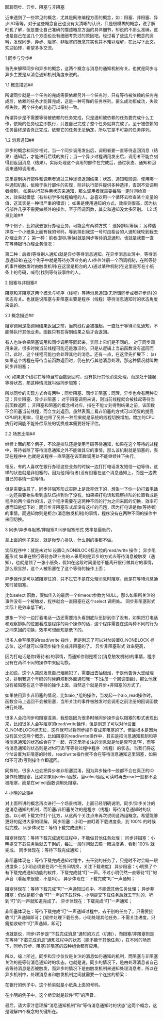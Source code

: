 聊聊同步、异步、阻塞与非阻塞

近来遇到了一些常见的概念，尤其是网络编程方面的概念，如：阻塞、非阻塞、异步I/O等等，对于这些概念自己也没有太清晰的认识，只是很模糊的概念，说了解吧也了解，但是要让自己准确的描述概念方面的具体细节，却说的不那么准确，这也是自己在这几个方面也没有细细考究过的原因吧。经过看了些这几个概念的资料，发现同步、异步、阻塞、非阻塞的概念其实也并不难以理解，在此写下此文，欢迎拍砖，希望多多交流。

1 同步与异步#

首先来解释同步和异步的概念，这两个概念与消息的通知机制有关。也就是同步与异步主要是从消息通知机制角度来说的。

1.1 概念描述##

所谓同步就是一个任务的完成需要依赖另外一个任务时，只有等待被依赖的任务完成后，依赖的任务才能算完成，这是一种可靠的任务序列。要么成功都成功，失败都失败，两个任务的状态可以保持一致。

所谓异步是不需要等待被依赖的任务完成，只是通知被依赖的任务要完成什么工作，依赖的任务也立即执行，只要自己完成了整个任务就算完成了。至于被依赖的任务最终是否真正完成，依赖它的任务无法确定，所以它是不可靠的任务序列。

1.2 消息通知##

异步的概念和同步相对。当一个同步调用发出后，调用者要一直等待返回消息（结果）通知后，才能进行后续的执行；当一个异步过程调用发出后，调用者不能立刻得到返回消息（结果）。实际处理这个调用的部件在完成后，通过状态、通知和回调来通知调用者。

这里提到执行部件和调用者通过三种途径返回结果：状态、通知和回调。使用哪一种通知机制，依赖于执行部件的实现，除非执行部件提供多种选择，否则不受调用者控制。
如果执行部件用状态来通知，那么调用者就需要每隔一定时间检查一次，效率就很低（有些初学多线程编程的人，总喜欢用一个循环去检查某个变量的值，这其实是一种很严重的错误）；
如果是使用通知的方式，效率则很高，因为执行部件几乎不需要做额外的操作。至于回调函数，其实和通知没太多区别。
1.2 场景比喻##

举个例子，比如我去银行办理业务，可能会有两种方式：
选择排队等候；
另种选择取一个小纸条上面有我的号码，等到排到我这一号时由柜台的人通知我轮到我去办理业务了；
第一种：前者(排队等候)就是同步等待消息通知，也就是我要一直在等待银行办理业务情况；

第二种：后者(等待别人通知)就是异步等待消息通知。在异步消息处理中，等待消息通知者(在这个例子中就是等待办理业务的人)往往注册一个回调机制，在所等待的事件被触发时由触发机制(在这里是柜台的人)通过某种机制(在这里是写在小纸条上的号码，喊号)找到等待该事件的人。

2 阻塞与非阻塞#

阻塞和非阻塞这两个概念与程序（线程）等待消息通知(无所谓同步或者异步)时的状态有关。也就是说阻塞与非阻塞主要是程序（线程）等待消息通知时的状态角度来说的。

2.1 概念描述##

阻塞调用是指调用结果返回之前，当前线程会被挂起，一直处于等待消息通知，不能够执行其他业务。函数只有在得到结果之后才会返回。

有人也许会把阻塞调用和同步调用等同起来，实际上它们是不同的。
对于同步调用来说，很多时候当前线程可能还是激活的，只是从逻辑上当前函数没有返回而已，此时，这个线程可能也会处理其他的消息。还有一点，在这里先扩展下：
(a) 如果这个线程在等待当前函数返回时，仍在执行其他消息处理，那这种情况就叫做同步非阻塞；

(b) 如果这个线程在等待当前函数返回时，没有执行其他消息处理，而是处于挂起等待状态，那这种情况就叫做同步阻塞；

所以同步的实现方式会有两种：同步阻塞、同步非阻塞；同理，异步也会有两种实现：异步阻塞、异步非阻塞；
对于阻塞调用来说，则当前线程就会被挂起等待当前函数返回；
非阻塞和阻塞的概念相对应，指在不能立刻得到结果之前，该函数不会阻塞当前线程，而会立刻返回。虽然表面上看非阻塞的方式可以明显的提高CPU的利用率，但是也带了另外一种后果就是系统的线程切换增加。增加的CPU执行时间能不能补偿系统的切换成本需要好好评估。

2.2 场景比喻##

继续上面的那个例子，不论是排队还是使用号码等待通知，如果在这个等待的过程中，等待者除了等待消息通知之外不能做其它的事情，那么该机制就是阻塞的，表现在程序中,也就是该程序一直阻塞在该函数调用处不能继续往下执行。

相反，有的人喜欢在银行办理这些业务的时候一边打打电话发发短信一边等待，这样的状态就是非阻塞的，因为他(等待者)没有阻塞在这个消息通知上，而是一边做自己的事情一边等待。

但是需要注意了，同步非阻塞形式实际上是效率低下的，想象一下你一边打着电话一边还需要抬头看到底队伍排到你了没有。如果把打电话和观察排队的位置看成是程序的两个操作的话，这个程序需要在这两种不同的行为之间来回的切换，效率可想而知是低下的；而异步非阻塞形式却没有这样的问题，因为打电话是你(等待者)的事情，而通知你则是柜台(消息触发机制)的事情，程序没有在两种不同的操作中来回切换。

3 同步/异步与阻塞/非阻塞#
同步阻塞形式
效率是最低的，

拿上面的例子来说，就是你专心排队，什么别的事都不做。

实际程序中：就是未对fd 设置O_NONBLOCK标志位的read/write 操作；
异步阻塞形式
如果在银行等待办理业务的人采用的是异步的方式去等待消息被触发（通知），也就是领了一张小纸条，假如在这段时间里他不能离开银行做其它的事情，那么很显然，这个人被阻塞在了这个等待的操作上面；

异步操作是可以被阻塞住的，只不过它不是在处理消息时阻塞，而是在等待消息通知时被阻塞。

比如select 函数，假如传入的最后一个timeout参数为NULL，那么如果所关注的事件没有一个被触发，程序就会一直阻塞在这个select 调用处。
同步非阻塞形式
实际上是效率低下的，

想象一下你一边打着电话一边还需要抬头看到底队伍排到你了没有，如果把打电话和观察排队的位置看成是程序的两个操作的话，这个程序需要在这两种不同的行为之间来回的切换，效率可想而知是低下的。

很多人会写阻塞的read/write 操作，但是别忘了可以对fd设置O_NONBLOCK 标志位，这样就可以将同步操作变成非阻塞的了。
异步非阻塞形式
效率更高，

因为打电话是你(等待者)的事情，而通知你则是柜台(消息触发机制)的事情，程序没有在两种不同的操作中来回切换。

比如说，这个人突然发觉自己烟瘾犯了，需要出去抽根烟，于是他告诉大堂经理说，排到我这个号码的时候麻烦到外面通知我一下(注册一个回调函数)，那么他就没有被阻塞在这个等待的操作上面，自然这个就是异步+非阻塞的方式了。

如果使用异步非阻塞的情况，比如aio_*组的操作，当发起一个aio_read操作时，函数会马上返回不会被阻塞，当所关注的事件被触发时会调用之前注册的回调函数进行处理。

很多人会把同步和阻塞混淆，我想是因为很多时候同步操作会以阻塞的形式表现出来，比如很多人会写阻塞的read/write操作，但是别忘了可以对fd设置O_NONBLOCK标志位，这样就可以将同步操作变成非阻塞的了。但最根本是因为没有区分这两个概念，比如阻塞的read/write操作中，其实是把消息通知机制和等待消息通知的状态结合在了一起，在这里所关注的消息就是fd是否可读/写，而等待消息通知的状态则是对fd可读/写等待过程中程序（线程）的状态。当我们将这个fd设置为非阻塞的时候，read/write操作就不会在等待消息通知这里阻塞，如果fd不可读/写则操作立即返回。

同样的，很多人也会把异步和非阻塞混淆，因为异步操作一般都不会在真正的IO操作处被阻塞，比如如果用select函数，当select返回可读时再去read一般都不会被阻塞，而是在select函数调用处阻塞。

4 小明的故事#

对上面所讲的概念再次进行一个场景梳理，上面已经明确说明，同步/异步关注的是消息通知的机制，而阻塞/非阻塞关注的是程序（线程）等待消息通知时的状态。以小明下载文件打个比方，从这两个关注点来再次说明这两组概念，希望能够更好的促进大家的理解。
同步阻塞：小明一直盯着下载进度条，到 100% 的时候就完成。
同步体现在：等待下载完成通知；

阻塞体现在：等待下载完成通知过程中，不能做其他任务处理；
同步非阻塞：小明提交下载任务后就去干别的，每过一段时间就去瞄一眼进度条，看到 100% 就完成。
同步体现在：等待下载完成通知；

非阻塞体现在：等待下载完成通知过程中，去干别的任务了，只是时不时会瞄一眼进度条；【小明必须要在两个任务间切换，关注下载进度】
异步阻塞：小明换了个有下载完成通知功能的软件，下载完成就“叮”一声。不过小明仍然一直等待“叮”的声音（看起来很傻，不是吗）。
异步体现在：下载完成“叮”一声通知；

阻塞体现在：等待下载完成“叮”一声通知过程中，不能做其他任务处理；
异步非阻塞：仍然是那个会“叮”一声的下载软件，小明提交下载任务后就去干别的，听到“叮”的一声就知道完成了。
异步体现在：下载完成“叮”一声通知；

非阻塞体现在：等待下载完成“叮”一声通知过程中，去干别的任务了，只需要接收“叮”声通知即可；【软件处理下载任务，小明处理其他任务，不需关注进度，只需接收软件“叮”声通知，即可】

也就是说，同步/异步是“下载完成消息”通知的方式（机制），而阻塞/非阻塞则是在等待“下载完成消息”通知过程中的状态（能不能干其他任务），在不同的场景下，同步/异步、阻塞/非阻塞的四种组合都有应用。

所以，综上所述，同步和异步仅仅是关注的消息如何通知的机制，而阻塞与非阻塞关注的是等待消息通知时的状态。也就是说，同步的情况下，是由处理消息者自己去等待消息是否被触发，而异步的情况下是由触发机制来通知处理消息者，所以在异步机制中，处理消息者和触发机制之间就需要一个连接的桥梁：

在银行的例子中，这个桥梁就是小纸条上面的号码。

在小明的例子中，这个桥梁就是软件“叮”的声音。

最后，请大家注意理解“消息通知机制”和“等待消息通知时的状态”这两个概念，这是理解四个概念的关键所在。